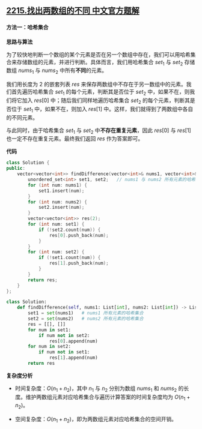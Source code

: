 ## [2215.找出两数组的不同 中文官方题解](https://leetcode.cn/problems/find-the-difference-of-two-arrays/solutions/100000/zhao-chu-liang-shu-zu-de-bu-tong-by-leet-78u0)
#### 方法一：哈希集合

**思路与算法**

为了较快地判断一个数组的某个元素是否在另一个数组中存在，我们可以用哈希集合来存储数组的元素，并进行判断。具体而言，我们用哈希集合 $\textit{set}_1$ 与 $\textit{set}_2$ 存储数组 $\textit{nums}_1$ 与 $\textit{nums}_2$ 中所有**不同**的元素。

我们用长度为 $2$ 的嵌套列表 $\textit{res}$ 来保存两数组中不存在于另一数组中的元素。我们首先遍历哈希集合 $\textit{set}_1$ 的每个元素，判断其是否位于 $\textit{set}_2$ 中，如果不在，则我们将它加入 $\textit{res}[0]$ 中；随后我们同样地遍历哈希集合 $\textit{set}_2$ 的每个元素，判断其是否位于 $\textit{set}_1$ 中，如果不在，则加入 $\textit{res}[1]$ 中。这样，我们就得到了两数组中各自的不同元素。

与此同时，由于哈希集合 $\textit{set}_1$ 与 $\textit{set}_2$ 中**不存在重复元素**，因此 $\textit{res}[0]$ 与 $\textit{res}[1]$ 也一定不存在重复元素。最终我们返回 $\textit{res}$ 作为答案即可。

**代码**

```C++ [sol1-C++]
class Solution {
public:
    vector<vector<int>> findDifference(vector<int>& nums1, vector<int>& nums2) {
        unordered_set<int> set1, set2;   // nums1 与 nums2 所有元素的哈希集合
        for (int num: nums1) {
            set1.insert(num);
        }
        for (int num: nums2) {
            set2.insert(num);
        }
        vector<vector<int>> res(2);
        for (int num: set1) {
            if (!set2.count(num)) {
                res[0].push_back(num);
            }
        }
        for (int num: set2) {
            if (!set1.count(num)) {
                res[1].push_back(num);
            }
        }
        return res;
    }
};
```


```Python [sol1-Python3]
class Solution:
    def findDifference(self, nums1: List[int], nums2: List[int]) -> List[List[int]]:
        set1 = set(nums1)   # nums1 所有元素的哈希集合
        set2 = set(nums2)   # nums2 所有元素的哈希集合
        res = [[], []]
        for num in set1:
            if num not in set2:
                res[0].append(num)
        for num in set2:
            if num not in set1:
                res[1].append(num)
        return res
```


**复杂度分析**

- 时间复杂度：$O(n_1 + n_2)$，其中 $n_1$ 与 $n_2$ 分别为数组 $\textit{nums}_1$ 和 $\textit{nums}_2$ 的长度。维护两数组元素对应哈希集合与遍历计算答案的时间复杂度均为 $O(n_1 + n_2)$。

- 空间复杂度：$O(n_1 + n_2)$，即为两数组元素对应哈希集合的空间开销。